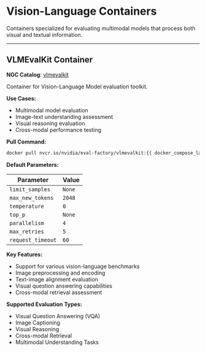 # Vision-Language Containers

Containers specialized for evaluating multimodal models that process both visual and textual information.

---

## VLMEvalKit Container

**NGC Catalog**: [vlmevalkit](https://catalog.ngc.nvidia.com/orgs/nvidia/teams/eval-factory/containers/vlmevalkit)

Container for Vision-Language Model evaluation toolkit.

**Use Cases:**
- Multimodal model evaluation
- Image-text understanding assessment
- Visual reasoning evaluation
- Cross-modal performance testing

**Pull Command:**
```bash
docker pull nvcr.io/nvidia/eval-factory/vlmevalkit:{{ docker_compose_latest }}
```

**Default Parameters:**

| Parameter | Value |
|-----------|-------|
| `limit_samples` | `None` |
| `max_new_tokens` | `2048` |
| `temperature` | `0` |
| `top_p` | `None` |
| `parallelism` | `4` |
| `max_retries` | `5` |
| `request_timeout` | `60` |

**Key Features:**
- Support for various vision-language benchmarks
- Image preprocessing and encoding
- Text-image alignment evaluation
- Visual question answering capabilities
- Cross-modal retrieval assessment

**Supported Evaluation Types:**
- Visual Question Answering (VQA)
- Image Captioning
- Visual Reasoning
- Cross-modal Retrieval
- Multimodal Understanding Tasks
